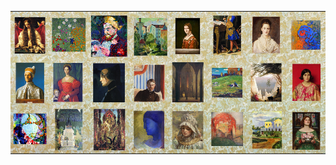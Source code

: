 
<!-- Image Map Generated by http://www.image-map.net/ -->

<table cellpadding="0" cellspacing="0" style="border-collapse: collapse;">
  <tr>
    <td style="padding:0;margin:0;border:none;">
      <a href="https://github.com/Ravaill-hack/libft">
        <img src="https://raw.githubusercontent.com/Ravaill-hack/Ravaill-hack/refs/heads/main/A1.jpg" style="width:100%;display:block;">
      </a>
    </td>
    <td style="padding:0;margin:0;border:none;">
      <a href="https://github.com/Ravaill-hack/born2beroot">
        <img src="https://raw.githubusercontent.com/Ravaill-hack/Ravaill-hack/refs/heads/main/B1.jpg" style="width:100%;display:block;">
      </a>
    </td>
    <td style="padding:0;margin:0;border:none;">
      <a href="https://github.com/Ravaill-hack/printf">
        <img src="https://raw.githubusercontent.com/Ravaill-hack/Ravaill-hack/refs/heads/main/C1.jpg" style="width:100%;display:block;">
      </a>
    </td>
    <td style="padding:0;margin:0;border:none;">
      <a href="https://github.com/Ravaill-hack/get_next_line">
        <img src="https://raw.githubusercontent.com/Ravaill-hack/Ravaill-hack/refs/heads/main/D1.jpg" style="width:100%;display:block;">
      </a>
    </td>
    <td style="padding:0;margin:0;border:none;">
      <a href="https://github.com/Ravaill-hack/push_swap">
        <img src="https://raw.githubusercontent.com/Ravaill-hack/Ravaill-hack/refs/heads/main/E1.jpg" style="width:100%;display:block;">
      </a>
    </td>
    <td style="padding:0;margin:0;border:none;">
      <a href="https://github.com/Ravaill-hack/pipex">
        <img src="https://raw.githubusercontent.com/Ravaill-hack/Ravaill-hack/refs/heads/main/F1.jpg" style="width:100%;display:block;">
      </a>
    </td>
    <td style="padding:0;margin:0;border:none;">
      <a href="https://github.com/Ravaill-hack/fdf">
        <img src="https://raw.githubusercontent.com/Ravaill-hack/Ravaill-hack/refs/heads/main/G1.jpg" style="width:100%;display:block;">
      </a>
    </td>
    <td style="padding:0;margin:0;border:none;">
      <a href="https://github.com/Ravaill-hack/philosophers">
        <img src="https://raw.githubusercontent.com/Ravaill-hack/Ravaill-hack/refs/heads/main/H1.jpg" style="width:100%;display:block;">
      </a>
    </td>
  </tr>
  <tr>
    <td style="padding:0;margin:0;border:none;">
      <a href="https://github.com/Ravaill-hack/Minishell">
        <img src="https://raw.githubusercontent.com/Ravaill-hack/Ravaill-hack/refs/heads/main/A2.jpg" style="width:100%;display:block;">
      </a>
    </td>
    <td style="padding:0;margin:0;border:none;">
      <a href="https://github.com/Ravaill-hack/Netpractice">
        <img src="https://raw.githubusercontent.com/Ravaill-hack/Ravaill-hack/refs/heads/main/B2.jpg" style="width:100%;display:block;">
      </a>
    </td>
    <td style="padding:0;margin:0;border:none;">
      <a href="https://github.com/Ravaill-hack/cub3d">
        <img src="https://raw.githubusercontent.com/Ravaill-hack/Ravaill-hack/refs/heads/main/C2.jpg" style="width:100%;display:block;">
      </a>
    </td>
    <td style="padding:0;margin:0;border:none;">
      <a href="https://github.com/Ravaill-hack/CPP00">
        <img src="https://raw.githubusercontent.com/Ravaill-hack/Ravaill-hack/refs/heads/main/D2.jpg" style="width:100%;display:block;">
      </a>
    </td>
    <td style="padding:0;margin:0;border:none;">
      <a href="https://github.com/Ravaill-hack/CPP01">
        <img src="https://raw.githubusercontent.com/Ravaill-hack/Ravaill-hack/refs/heads/main/E2.jpg" style="width:100%;display:block;">
      </a>
    </td>
    <td style="padding:0;margin:0;border:none;">
      <a href="https://github.com/Ravaill-hack/CPP02">
        <img src="https://raw.githubusercontent.com/Ravaill-hack/Ravaill-hack/refs/heads/main/F2.jpg" style="width:100%;display:block;">
      </a>
    </td>
    <td style="padding:0;margin:0;border:none;">
      <a href="https://github.com/Ravaill-hack/CPP03">
        <img src="https://raw.githubusercontent.com/Ravaill-hack/Ravaill-hack/refs/heads/main/G2.jpg" style="width:100%;display:block;">
      </a>
    </td>
    <td style="padding:0;margin:0;border:none;">
      <a href="https://github.com/Ravaill-hack/CPP04">
        <img src="https://raw.githubusercontent.com/Ravaill-hack/Ravaill-hack/refs/heads/main/H2.jpg" style="width:100%;display:block;">
      </a>
    </td>
  </tr>
  <tr>
    <td style="padding:0;margin:0;border:none;">
      <a href="https://github.com/Ravaill-hack/CPP05">
        <img src="https://raw.githubusercontent.com/Ravaill-hack/Ravaill-hack/refs/heads/main/A3.jpg" style="width:100%;display:block;">
      </a>
    </td>
    <td style="padding:0;margin:0;border:none;">
      <a href="https://github.com/Ravaill-hack/CPP06">
        <img src="https://raw.githubusercontent.com/Ravaill-hack/Ravaill-hack/refs/heads/main/B3.jpg" style="width:100%;display:block;">
      </a>
    </td>
    <td style="padding:0;margin:0;border:none;">
      <a href="https://github.com/Ravaill-hack/CPP07">
        <img src="https://raw.githubusercontent.com/Ravaill-hack/Ravaill-hack/refs/heads/main/C3.jpg" style="width:100%;display:block;">
      </a>
    </td>
    <td style="padding:0;margin:0;border:none;">
      <a href="https://github.com/Ravaill-hack/CPP08">
        <img src="https://raw.githubusercontent.com/Ravaill-hack/Ravaill-hack/refs/heads/main/D3.jpg" style="width:100%;display:block;">
      </a>
    </td>
    <td style="padding:0;margin:0;border:none;">
      <a href="https://github.com/Ravaill-hack/CPP09">
        <img src="https://raw.githubusercontent.com/Ravaill-hack/Ravaill-hack/refs/heads/main/E3.jpg" style="width:100%;display:block;">
      </a>
    </td>
    <td style="padding:0;margin:0;border:none;">
      <a href="https://github.com/othorel/Webserv">
        <img src="https://raw.githubusercontent.com/Ravaill-hack/Ravaill-hack/refs/heads/main/F3.jpg" style="width:100%;display:block;">
      </a>
    </td>
    <td style="padding:0;margin:0;border:none;">
      <a href="https://github.com/Ravaill-hack/Inception">
        <img src="https://raw.githubusercontent.com/Ravaill-hack/Ravaill-hack/refs/heads/main/G3.jpg" style="width:100%;display:block;">
      </a>
    </td>
    <td style="padding:0;margin:0;border:none;">
      <a href="https://github.com/Dak-Ore/Transcendance">
        <img src="https://raw.githubusercontent.com/Ravaill-hack/Ravaill-hack/refs/heads/main/H3.jpg" style="width:100%;display:block;">
      </a>
    </td>
  </tr>
</table>



<!--
[![Anurag's GitHub stats](https://github-readme-stats.vercel.app/api?username=Ravaill-hack&show_icons=true&theme=radical)](https://github.com/anuraghazra/github-readme-stats)

<h1 align="center">Salut, moi c'est Ton Prénom 👋</h1>
<p align="center">Bienvenue sur mon GitHub ! Voici un aperçu interactif de mes projets 👇</p>

<p align="center">
  <img src="portfolio-map.png" usemap="#projects" alt="Mes projets" width="800">
</p>

<map name="projects">
  <area shape="rect" coords="50,50,150,150" href="https://github.com/tonpseudo/projet1" alt="Projet 1" />
  <area shape="rect" coords="200,50,300,150" href="https://github.com/tonpseudo/projet2" alt="Projet 2" />
  <area shape="rect" coords="350,50,450,150" href="https://github.com/tonpseudo/projet3" alt="Projet 3" />
  Ajoute autant de zones que nécessaire
</map>

---

🎨 **Chaque icône est cliquable !**
N'hésite pas à explorer mes projets en cliquant sur l'image ci-dessus.



**Ravaill-hack/Ravaill-hack** is a ✨ _special_ ✨ repository because its `README.md` (this file) appears on your GitHub profile.

Here are some ideas to get you started:

- 🔭 I’m currently working on ...
- 🌱 I’m currently learning ...
- 👯 I’m looking to collaborate on ...
- 🤔 I’m looking for help with how to make seitan
- 💬 Ask me about 19th century architecture
- 📫 How to reach me: ...
- ⚡ Fun fact: ...
-->
